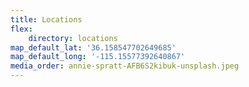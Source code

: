 ```yaml
---
title: Locations
flex:
    directory: locations
map_default_lat: '36.158547702649685'
map_default_long: '-115.15577392640867'
media_order: annie-spratt-AFB6S2kibuk-unsplash.jpeg
---
```


